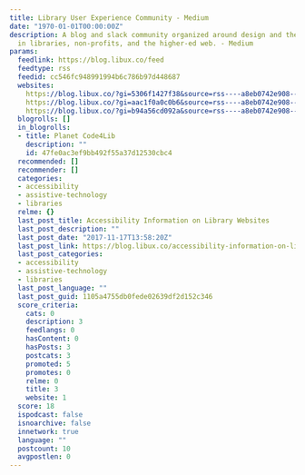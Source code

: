 ```yaml
---
title: Library User Experience Community - Medium
date: "1970-01-01T00:00:00Z"
description: A blog and slack community organized around design and the user experience
  in libraries, non-profits, and the higher-ed web. - Medium
params:
  feedlink: https://blog.libux.co/feed
  feedtype: rss
  feedid: cc546fc948991994b6c786b97d448687
  websites:
    https://blog.libux.co/?gi=5306f1427f38&source=rss----a8eb0742e908---4: false
    https://blog.libux.co/?gi=aac1f0a0c0b6&source=rss----a8eb0742e908---4: false
    https://blog.libux.co/?gi=b94a56cd092a&source=rss----a8eb0742e908---4: false
  blogrolls: []
  in_blogrolls:
  - title: Planet Code4Lib
    description: ""
    id: 47fe0ac3ef9bb492f55a37d12530cbc4
  recommended: []
  recommender: []
  categories:
  - accessibility
  - assistive-technology
  - libraries
  relme: {}
  last_post_title: Accessibility Information on Library Websites
  last_post_description: ""
  last_post_date: "2017-11-17T13:58:20Z"
  last_post_link: https://blog.libux.co/accessibility-information-on-library-websites-cda5c46a7f4b?source=rss----a8eb0742e908---4
  last_post_categories:
  - accessibility
  - assistive-technology
  - libraries
  last_post_language: ""
  last_post_guid: 1105a4755db0fede02639df2d152c346
  score_criteria:
    cats: 0
    description: 3
    feedlangs: 0
    hasContent: 0
    hasPosts: 3
    postcats: 3
    promoted: 5
    promotes: 0
    relme: 0
    title: 3
    website: 1
  score: 18
  ispodcast: false
  isnoarchive: false
  innetwork: true
  language: ""
  postcount: 10
  avgpostlen: 0
---
```

